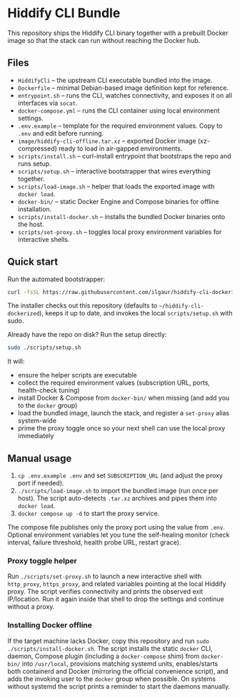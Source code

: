 # Hiddify CLI Bundle

This repository ships the Hiddify CLI binary together with a prebuilt Docker image so that the stack can run without reaching the Docker hub.

## Files
- `HiddifyCli` – the upstream CLI executable bundled into the image.
- `Dockerfile` – minimal Debian-based image definition kept for reference.
- `entrypoint.sh` – runs the CLI, watches connectivity, and exposes it on all interfaces via `socat`.
- `docker-compose.yml` – runs the CLI container using local environment settings.
- `.env.example` – template for the required environment values. Copy to `.env` and edit before running.
- `image/hiddify-cli-offline.tar.xz` – exported Docker image (xz-compressed) ready to load in air-gapped environments.
- `scripts/install.sh` – curl-install entrypoint that bootstraps the repo and runs setup.
- `scripts/setup.sh` – interactive bootstrapper that wires everything together.
- `scripts/load-image.sh` – helper that loads the exported image with `docker load`.
- `docker-bin/` – static Docker Engine and Compose binaries for offline installation.
- `scripts/install-docker.sh` – installs the bundled Docker binaries onto the host.
- `scripts/set-proxy.sh` – toggles local proxy environment variables for interactive shells.

## Quick start

Run the automated bootstrapper:

```bash
curl -fsSL https://raw.githubusercontent.com/ilgaur/hiddify-cli-dockerized/main/scripts/install.sh | bash
```

The installer checks out this repository (defaults to `~/hiddify-cli-dockerized`), keeps it up to date, and invokes the local `scripts/setup.sh` with sudo.

Already have the repo on disk? Run the setup directly:

```bash
sudo ./scripts/setup.sh
```

It will:

- ensure the helper scripts are executable
- collect the required environment values (subscription URL, ports, health-check tuning)
- install Docker & Compose from `docker-bin/` when missing (and add you to the `docker` group)
- load the bundled image, launch the stack, and register a `set-proxy` alias system-wide
- prime the proxy toggle once so your next shell can use the local proxy immediately

## Manual usage
1. `cp .env.example .env` and set `SUBSCRIPTION_URL` (and adjust the proxy port if needed).
2. `./scripts/load-image.sh` to import the bundled image (run once per host). The script auto-detects `.tar.xz` archives and pipes them into `docker load`.
3. `docker compose up -d` to start the proxy service.

The compose file publishes only the proxy port using the value from `.env`. Optional environment variables let you tune the self-healing monitor (check interval, failure threshold, health probe URL, restart grace).

### Proxy toggle helper

Run `./scripts/set-proxy.sh` to launch a new interactive shell with `http_proxy`, `https_proxy`, and related variables pointing at the local Hiddify proxy. The script verifies connectivity and prints the observed exit IP/location. Run it again inside that shell to drop the settings and continue without a proxy.

### Installing Docker offline

If the target machine lacks Docker, copy this repository and run `sudo ./scripts/install-docker.sh`. The script installs the static `docker` CLI, daemon, Compose plugin (including a `docker-compose` shim) from `docker-bin/` into `/usr/local`, provisions matching systemd units, enables/starts both containerd and Docker (mirroring the official convenience script), and adds the invoking user to the `docker` group when possible. On systems without systemd the script prints a reminder to start the daemons manually.
